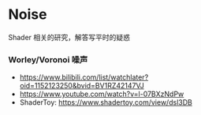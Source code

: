 # Noise
Shader 相关的研究，解答写平时的疑惑


### Worley/Voronoi 噪声
* https://www.bilibili.com/list/watchlater?oid=1152123250&bvid=BV1RZ42147VJ
* https://www.youtube.com/watch?v=l-07BXzNdPw
* ShaderToy: https://www.shadertoy.com/view/dsl3DB
